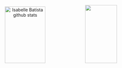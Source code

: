 <div align="center">  
  <img width="51%" height="185px" src="https://github-readme-stats.vercel.app/api?username=IsabelleBatista&show_icons=true&count_private=true&hide_border=true&title_color=782480&icon_color=6E1F62&text_color=F2E3D5&bg_color=0d1117" alt="Isabelle Batista github stats" /> 
  <img width="45%" height="190px" src="https://github-readme-stats.vercel.app/api/top-langs/?username=IsabelleBatista&layout=compact&hide_border=true&title_color=782480&text_color=F2E3D5&bg_color=0d1117" />
</div>
